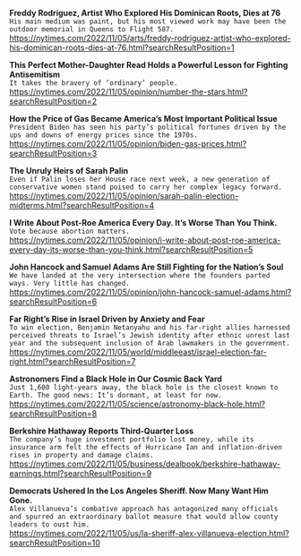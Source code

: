 **Freddy Rodríguez, Artist Who Explored His Dominican Roots, Dies at 76**\
`His main medium was paint, but his most viewed work may have been the outdoor memorial in Queens to Flight 587.`\
https://nytimes.com/2022/11/05/arts/freddy-rodriguez-artist-who-explored-his-dominican-roots-dies-at-76.html?searchResultPosition=1

**This Perfect Mother-Daughter Read Holds a Powerful Lesson for Fighting Antisemitism**\
`It takes the bravery of ‘ordinary’ people.`\
https://nytimes.com/2022/11/05/opinion/number-the-stars.html?searchResultPosition=2

**How the Price of Gas Became America’s Most Important Political Issue**\
`President Biden has seen his party’s political fortunes driven by the ups and downs of energy prices since the 1970s.`\
https://nytimes.com/2022/11/05/opinion/biden-gas-prices.html?searchResultPosition=3

**The Unruly Heirs of Sarah Palin**\
`Even if Palin loses her House race next week, a new generation of conservative women stand poised to carry her complex legacy forward.`\
https://nytimes.com/2022/11/05/opinion/sarah-palin-election-midterms.html?searchResultPosition=4

**I Write About Post-Roe America Every Day. It’s Worse Than You Think.**\
`Vote because abortion matters.`\
https://nytimes.com/2022/11/05/opinion/i-write-about-post-roe-america-every-day-its-worse-than-you-think.html?searchResultPosition=5

**John Hancock and Samuel Adams Are Still Fighting for the Nation’s Soul**\
`We have landed at the very intersection where the founders parted ways. Very little has changed.`\
https://nytimes.com/2022/11/05/opinion/john-hancock-samuel-adams.html?searchResultPosition=6

**Far Right’s Rise in Israel Driven by Anxiety and Fear**\
`To win election, Benjamin Netanyahu and his far-right allies harnessed perceived threats to Israel’s Jewish identity after ethnic unrest last year and the subsequent inclusion of Arab lawmakers in the government.`\
https://nytimes.com/2022/11/05/world/middleeast/israel-election-far-right.html?searchResultPosition=7

**Astronomers Find a Black Hole in Our Cosmic Back Yard**\
`Just 1,600 light-years away, the black hole is the closest known to Earth. The good news: It’s dormant, at least for now.`\
https://nytimes.com/2022/11/05/science/astronomy-black-hole.html?searchResultPosition=8

**Berkshire Hathaway Reports Third-Quarter Loss**\
`The company’s huge investment portfolio lost money, while its insurance arm felt the effects of Hurricane Ian and inflation-driven rises in property and damage claims.`\
https://nytimes.com/2022/11/05/business/dealbook/berkshire-hathaway-earnings.html?searchResultPosition=9

**Democrats Ushered In the Los Angeles Sheriff. Now Many Want Him Gone.**\
`Alex Villanueva’s combative approach has antagonized many officials and spurred an extraordinary ballot measure that would allow county leaders to oust him.`\
https://nytimes.com/2022/11/05/us/la-sheriff-alex-villanueva-election.html?searchResultPosition=10

